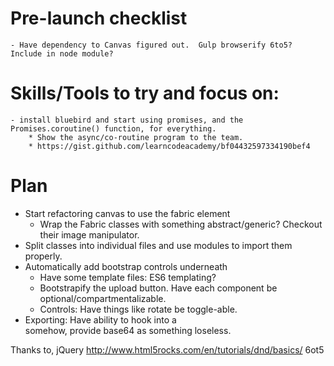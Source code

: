 # Pre-launch checklist
    - Have dependency to Canvas figured out.  Gulp browserify 6to5?  Include in node module?

# Skills/Tools to try and focus on:
    - install bluebird and start using promises, and the Promises.coroutine() function, for everything.
        * Show the async/co-routine program to the team.
        * https://gist.github.com/learncodeacademy/bf04432597334190bef4


# Plan

- Start refactoring canvas to use the fabric element
    - Wrap the Fabric classes with something abstract/generic?  Checkout their image manipulator.
- Split classes into individual files and use modules to import them properly.
- Automatically add bootstrap controls underneath
    - Have some template files: ES6 templating?
    - Bootstrapify the upload button.  Have each component be optional/compartmentalizable.
    - Controls: Have things like rotate be toggle-able.
- Exporting: Have ability to hook into a <form> somehow, provide base64 as something loseless.


Thanks to,
    jQuery
    http://www.html5rocks.com/en/tutorials/dnd/basics/
    6ot5


